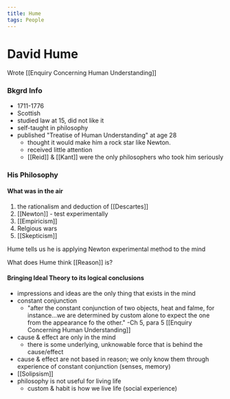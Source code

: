 ```yaml
---
title: Hume
tags: People
---
```


# David Hume

Wrote [[Enquiry Concerning Human Understanding]]

### Bkgrd Info
- 1711-1776
- Scottish
- studied law at 15, did not like it
- self-taught in philosophy
- published "Treatise of Human Understanding" at age 28
	- thought it would make him a rock star like Newton.
	- received little attention
	- [[Reid]] & [[Kant]] were the only philosophers who took him seriously



### His Philosophy
#### What was in the air
1. the rationalism and deduction of [[Descartes]]
2. [[Newton]] - test experimentally
3. [[Empiricism]]
4. Relgious wars
5. [[Skepticism]]

Hume tells us he is applying Newton experimental method to the mind

What does Hume think [[Reason]] is?


#### Bringing Ideal Theory to its logical conclusions
- impressions and ideas are the only thing that exists in the mind
- constant conjunction
	- "after the constant conjunction of two objects, heat and falme, for instance...we are determined by custom alone to expect the one from the appearance fo the other." -Ch 5, para 5 [[Enquiry Concerning Human Understanding]]
- cause & effect are only in the mind
	- there is some underlying, unknowable force that is behind the cause/effect
- cause & effect are not based in reason; we only know them through experience of constant conjunction (senses, memory)
- [[Solipsism]]
- philosophy is not useful for living life
	- custom & habit is how we live life (social experience)
	
	